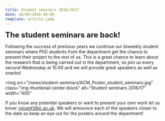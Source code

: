 ```yaml
---
title: Student seminars 2016/2017
date: 10/03/2016 08:00
template: article.jade
---
```



<p class="text-center">
 <font size="5"> <b>The student seminars are back!</b></font>
</p>

Following the success of previous years we continue our biweekly student seminars
where PhD students from the department get the chance to present their project to the rest of us.
This is a great chance to learn about the research that is being carried out in the department, so 
join us every second Wednesday at 15:00 and we will provide great speakers as well as snacks!

<img src="/news/student-seminars/ACM_Poster_student_seminars.jpg"
     class="img-thumbnail center-block" alt="Student seminars 2016/17" width="400"
>

If you know any potential speakers or want to present your own work let us know: jvicent1@ic.ac.uk.
We will announce each of the speakers closer to the date so keep an eye out for the posters around the department!






